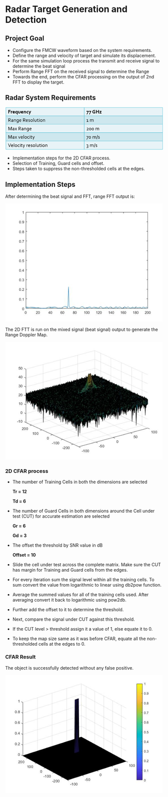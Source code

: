 # Radar Target Generation and Detection

## Project Goal

- Configure the FMCW waveform based on the system requirements.
- Define the range and velocity of target and simulate its displacement.
- For the same simulation loop process the transmit and receive signal to determine the beat signal
- Perform Range FFT on the received signal to determine the Range
- Towards the end, perform the CFAR processing on the output of 2nd FFT to display the target.

## Radar System Requirements

![img](media/requirement.png)

- Implementation steps for the 2D CFAR process.
- Selection of Training, Guard cells and offset.
- Steps taken to suppress the non-thresholded cells at the edges.



## Implementation Steps

After determining the beat signal and FFT, range FFT output is:

![fft1](media/fft1.jpg)

The 2D FTT is run on the mixed signal (beat signal) output to generate the Range Doppler Map.

![fft2](media/fft2.jpg)

### 2D CFAR process

- The number of Training Cells in both the dimensions are selected

  **Tr = 12**

  **Td = 6**

- The number of Guard Cells in both dimensions around the Cell under test (CUT) for accurate estimation are selected

  **Gr = 6**

  **Gd = 3**

- The offset the threshold by SNR value in dB

  **Offset = 10**

- Slide the cell under test across the complete matrix. Make sure the CUT has margin for Training and Guard cells from the edges.

- For every iteration sum the signal level within all the training cells. To sum convert the value from logarithmic to linear using db2pow function.

- Average the summed values for all of the training cells used. After averaging convert it back to logarithmic using pow2db.

- Further add the offset to it to determine the threshold.

- Next, compare the signal under CUT against this threshold.

- If the CUT level > threshold assign it a value of 1, else equate it to 0.

- To keep the map size same as it was before CFAR, equate all the non-thresholded cells at the edges to 0.

### CFAR Result

The object is successfully detected without any false positive.

![cfar](media/cfar.jpg)